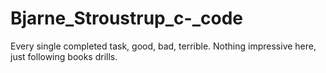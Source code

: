 # Bjarne_Stroustrup_c-_code
Every single completed task, good, bad, terrible.
Nothing impressive here, just following books drills.
